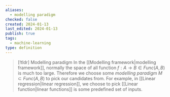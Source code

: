 ```yaml
---
aliases:
  - modelling paradigm
checked: false
created: 2024-01-13
last_edited: 2024-01-13
publish: true
tags:
  - machine-learning
type: definition
---
```

>[!tldr] Modelling paradigm
>In the [[Modelling framework|modelling framework]], normally the space of all function $f: A \rightarrow B \in Func(A,B)$ is much too large. Therefore we choose some *modelling paradigm* $M \subset Func(A,B)$ to pick our candidates from. For example, in [[Linear regression|linear regression]], we choose to pick [[Linear function|linear functions]] is some predefined set of inputs.

